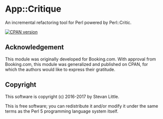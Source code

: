 # App::Critique

An incremental refactoring tool for Perl powered by Perl::Critic.

[![CPAN version](https://badge.fury.io/pl/App-Critique.svg)](https://metacpan.org/pod/App-Critique)

## Acknowledgement

This module was originally developed for Booking.com. With approval
from Booking.com, this module was generalized and published on CPAN,
for which the authors would like to express their gratitude.

## Copyright

This software is copyright (c) 2016-2017 by Stevan Little.

This is free software; you can redistribute it and/or modify it under
the same terms as the Perl 5 programming language system itself.




